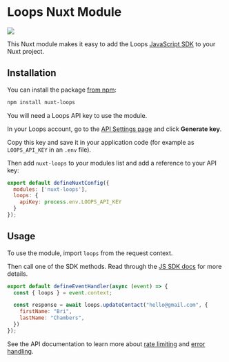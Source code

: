 # Loops Nuxt Module

[![](https://img.shields.io/npm/dw/nuxt-loops?style=social&label=Downloads)](https://www.npmjs.com/package/nuxt-loops)

This Nuxt module makes it easy to add the Loops [JavaScript SDK](/sdks/javascript) to your Nuxt project.

## Installation

You can install the package [from npm](https://www.npmjs.com/package/nuxt-loops):

```bash
npm install nuxt-loops
```

You will need a Loops API key to use the module.

In your Loops account, go to the [API Settings page](https://app.loops.so/settings?page=api) and click **Generate key**.

Copy this key and save it in your application code (for example as `LOOPS_API_KEY` in an `.env` file).

Then add `nuxt-loops` to your modules list and add a reference to your API key:

```js nuxt.config.ts
export default defineNuxtConfig({
  modules: ['nuxt-loops'],
  loops: {
    apiKey: process.env.LOOPS_API_KEY
  }
});
```

## Usage

To use the module, import `loops` from the request context.

Then call one of the SDK methods. Read through the [JS SDK docs](https://loops.so/docs/sdks/javascript#methods) for more details.

```javascript
export default defineEventHandler(async (event) => {
  const { loops } = event.context;

  const response = await loops.updateContact("hello@gmail.com", {
    firstName: "Bri",
    lastName: "Chambers",
  })
});
```

See the API documentation to learn more about [rate limiting](https://loops.so/docs/api-reference#rate-limiting) and [error handling](/api-reference#debugging).